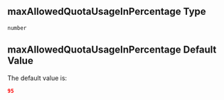## maxAllowedQuotaUsageInPercentage Type

`number`

## maxAllowedQuotaUsageInPercentage Default Value

The default value is:

```json
95
```
